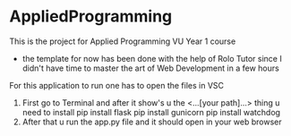 # AppliedProgramming

This is the project for Applied Programming VU Year 1 course
- the template for now has been done with the help of Rolo Tutor since I didn't have time to master the art of Web Development in a few hours

For this application to run one has to open the files in VSC 
1. First go to Terminal and after it show's u the <...[your path]...> thing u need to install
   pip install flask
   pip install gunicorn
   pip install watchdog
2. After that u run the app.py file and it should open in your web browser
